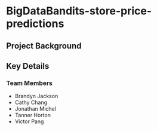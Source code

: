# BigDataBandits-store-price-predictions

## Project Background



## Key Details


### Team Members

- Brandyn Jackson
- Cathy Chang
- Jonathan Michel
- Tanner Horton
- Victor Pang
